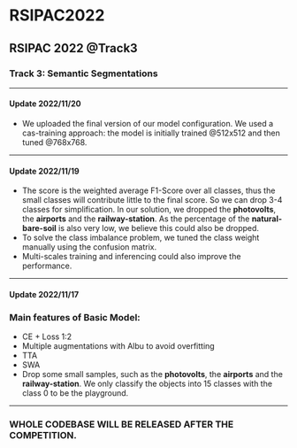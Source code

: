 # RSIPAC2022
RSIPAC 2022 @Track3
---
### Track 3: Semantic Segmentations
---
#### Update 2022/11/20
- We uploaded the final version of our model configuration. We used a cas-training approach: the model is initially trained @512x512 and then tuned @768x768. 

---
#### Update 2022/11/19
- The score is the weighted average F1-Score over all classes, thus the small classes will contribute little to the final score. So we can drop 3-4 classes for simplification. In our solution, we dropped the **photovolts**, the **airports** and the **railway-station**. As the percentage of the **natural-bare-soil** is also very low, we believe this could also be dropped.
- To solve the class imbalance problem, we tuned the class weight manually using the confusion matrix.
- Multi-scales training and inferencing could also improve the performance.


---
#### Update 2022/11/17
### Main features of Basic Model:
- CE + Loss 1:2
- Multiple augmentations with Albu to avoid overfitting
- TTA
- SWA 
- Drop some small samples, such as the  **photovolts**, the **airports** and the **railway-station**. We only classify the objects into 15 classes with the class 0 to be the playground.
---

### WHOLE CODEBASE WILL BE RELEASED AFTER THE COMPETITION.
